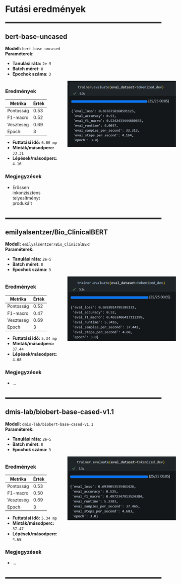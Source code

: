 # Futási eredmények

<hr style="border: 2px solid #333; margin: 24px 0;"/>

## bert-base-uncased

**Modell:** `bert-base-uncased`  
**Paraméterek:**
- **Tanulási ráta:** `2e-5`
- **Batch méret:** `8`
- **Epochok száma:** `3`

<div style="display: flex; align-items: flex-start; gap: 32px;">

<div>

### Eredmények

| **Metrika**     | **Érték** |
|-----------------|-----------|
| Pontosság       | 0.53      |
| F1-macro        | 0.52      |
| Veszteség       | 0.69      |
| Epoch           | 3         |

- **Futtatási idő:** `6.00 mp`
- **Minták/másodperc:** `33.31`
- **Lépések/másodperc:** `4.16`

### Megjegyzések

- Erőssen inkonzisztens telyesítményt produkált

</div>

<img src="bert-base-uncased.png" alt="bert-base-uncased eredmények" width="350" style="margin-top: 0;"/>

</div>

<hr style="border: 2px solid #333; margin: 24px 0;"/>

## emilyalsentzer/Bio_ClinicalBERT

**Modell:** `emilyalsentzer/Bio_ClinicalBERT`  
**Paraméterek:**
- **Tanulási ráta:** `2e-5`
- **Batch méret:** `8`
- **Epochok száma:** `3`

<div style="display: flex; align-items: flex-start; gap: 32px;">

<div>

### Eredmények

| **Metrika**     | **Érték** |
|-----------------|-----------|
| Pontosság       | 0.52      |
| F1-macro        | 0.47      |
| Veszteség       | 0.69      |
| Epoch           | 3         |

- **Futtatási idő:** `5.34 mp`
- **Minták/másodperc:** `37.44`
- **Lépések/másodperc:** `4.68`

### Megjegyzések

- ...

</div>

<img src="emilyalsentzer-Bio_ClinicalBERT.png" alt="emilyalsentzer/Bio_ClinicalBERT eredmények" width="350" style="margin-top: 0;"/>

</div>

<hr style="border: 2px solid #333; margin: 24px 0;"/>

## dmis-lab/biobert-base-cased-v1.1

**Modell:** `dmis-lab/biobert-base-cased-v1.1`  
**Paraméterek:**
- **Tanulási ráta:** `2e-5`
- **Batch méret:** `8`
- **Epochok száma:** `3`

<div style="display: flex; align-items: flex-start; gap: 32px;">

<div>

### Eredmények

| **Metrika**     | **Érték** |
|-----------------|-----------|
| Pontosság       | 0.53      |
| F1-macro        | 0.50      |
| Veszteség       | 0.69      |
| Epoch           | 3         |

- **Futtatási idő:** `5.34 mp`
- **Minták/másodperc:** `37.47`
- **Lépések/másodperc:** `4.68`

### Megjegyzések

- ...

</div>

<img src="dmis-lab-biobert-base-cased-v1.1.png" alt="dmis-lab/biobert-base-cased-v1.1 eredmények" width="350" style="margin-top: 0;"/>

</div>

<hr style="border: 2px solid #333; margin: 24px 0;"/>